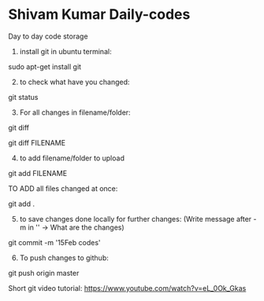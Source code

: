 # Shivam Kumar Daily-codes
Day to day code storage


1. install git in ubuntu terminal:

sudo apt-get install git

2. to check what have you changed:

git status

3. For all changes in filename/folder:

git diff

git diff FILENAME

4. to add filename/folder to upload

git add FILENAME

TO ADD all files changed at once:

git add .

5. to save changes done locally for further changes: (Write message after -m in '' -> What are the changes)

git commit -m '15Feb codes'

6. To push changes to github:

git push origin master

Short git video tutorial: https://www.youtube.com/watch?v=eL_0Ok_Gkas